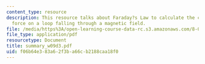 ```yaml
---
content_type: resource
description: This resource talks about Faraday?s Law to calculate the current in and
  force on a loop falling through a magnetic field.
file: /media/https%3A/open-learning-course-data-rc.s3.amazonaws.com/8-02-physics-ii-electricity-and-magnetism-spring-2007/f06b64e383a62f3ba66cb2188caa18f0_summary_w09d3.pdf
file_type: application/pdf
resourcetype: Document
title: summary_w09d3.pdf
uid: f06b64e3-83a6-2f3b-a66c-b2188caa18f0
---
```

